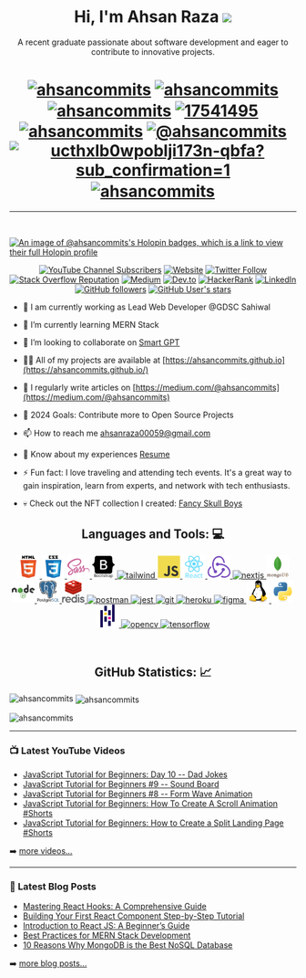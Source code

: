 <!-- Title -->
<h1 align="center">Hi, I'm Ahsan Raza  
  <img src="https://raw.githubusercontent.com/iampavangandhi/iampavangandhi/master/gifs/Hi.gif" 
       width="30px">
  </h1>

<!-- Quote -->
<p align="center">A recent graduate passionate about software development and eager to contribute to innovative projects.</p>
  
  <!-- Social Network -->
<h1 align="center">
<a href="https://dev.to/ahsancommits" target="blank"><img align="center" src="https://raw.githubusercontent.com/rahuldkjain/github-profile-readme-generator/master/src/images/icons/Social/devto.svg" alt="ahsancommits" height="30" width="40" /></a>
<a href="https://twitter.com/ahsancommits" target="blank"><img align="center" src="https://raw.githubusercontent.com/rahuldkjain/github-profile-readme-generator/master/src/images/icons/Social/twitter.svg" alt="ahsancommits" height="30" width="40" /></a>
<a href="https://linkedin.com/in/ahsancommits" target="blank"><img align="center" src="https://raw.githubusercontent.com/rahuldkjain/github-profile-readme-generator/master/src/images/icons/Social/linked-in-alt.svg" alt="ahsancommits" height="30" width="40" /></a>
<a href="https://stackoverflow.com/users/17541495" target="blank"><img align="center" src="https://raw.githubusercontent.com/rahuldkjain/github-profile-readme-generator/master/src/images/icons/Social/stack-overflow.svg" alt="17541495" height="30" width="40" /></a>
<a href="https://instagram.com/ahsancommits" target="blank"><img align="center" src="https://raw.githubusercontent.com/rahuldkjain/github-profile-readme-generator/master/src/images/icons/Social/instagram.svg" alt="ahsancommits" height="30" width="40" /></a>
<a href="https://medium.com/@ahsancommits" target="blank"><img align="center" src="https://raw.githubusercontent.com/rahuldkjain/github-profile-readme-generator/master/src/images/icons/Social/medium.svg" alt="@ahsancommits" height="30" width="40" /></a>
<a href="https://www.youtube.com/channel/ucthxlb0wpoblji173n-qbfa?sub_confirmation=1" target="blank"><img align="center" src="https://raw.githubusercontent.com/rahuldkjain/github-profile-readme-generator/master/src/images/icons/Social/youtube.svg" alt="ucthxlb0wpoblji173n-qbfa?sub_confirmation=1" height="30" width="40" /></a>
<a href="https://www.hackerrank.com/ahsancommits" target="blank"><img align="center" src="https://raw.githubusercontent.com/rahuldkjain/github-profile-readme-generator/master/src/images/icons/Social/hackerrank.svg" alt="ahsancommits" height="30" width="40" /></a>
</h1>

---

</br>
<!-- Background -->

[![An image of @ahsancommits's Holopin badges, which is a link to view their full Holopin profile](https://holopin.me/ahsancommits)](https://holopin.io/@ahsancommits)

<div align="center">

[![YouTube Channel Subscribers](https://img.shields.io/youtube/channel/subscribers/UCthxlb0WpObljI173N-QbfA?logo=youtube&logoColor=red&style=for-the-badge)][youtube]
[![Website](https://img.shields.io/website?label=ahsancommits.github.io&style=for-the-badge&url=https%3A%2F%2Fahsancommits.github.io)](https://ahsancommits.github.io)
[![Twitter Follow](https://img.shields.io/twitter/follow/ahsancommits?color=1DA1F2&label=Follow%20%40ahsancommits&logo=twitter&style=for-the-badge)](https://twitter.com/ahsancommits)
[![Stack Overflow Reputation](https://img.shields.io/stackexchange/stackoverflow/r/17541495?color=FE7A16&label=Stack%20Overflow%20Reputation&logo=stackoverflow&style=for-the-badge)](https://stackoverflow.com/users/17541495/ahsan-raza)
[![Medium](https://img.shields.io/badge/Medium-ahsancommits-black?style=for-the-badge&logo=medium)](https://medium.com/@ahsancommits)
[![Dev.to](https://img.shields.io/badge/Dev.to-ahsancommits-black?style=for-the-badge&logo=dev.to)](https://dev.to/ahsancommits)
[![HackerRank](https://img.shields.io/badge/HackerRank-ahsancommits-black?style=for-the-badge&logo=hackerrank)](https://www.hackerrank.com/ahsancommits)
[![LinkedIn](https://img.shields.io/badge/LinkedIn-ahsancommits-black?style=for-the-badge&logo=linkedin)](https://linkedin.com/in/ahsancommits)
[![GitHub followers](https://img.shields.io/github/followers/AhsanCommits?color=181717&label=Follow%20%40AhsanCommits&logo=github&style=for-the-badge)](https://github.com/ahsancommits)
[![GitHub User's stars](https://img.shields.io/github/stars/AhsanCommits?affiliations=OWNER%2CCOLLABORATOR&color=181717&label=Star%20%40AhsanCommits&logo=github&style=for-the-badge)](https://github.com/ahsancommits)

</div>

- 🔭 I am currently working as Lead Web Developer @GDSC Sahiwal

- 🌱 I’m currently learning MERN Stack

- 🤝 I’m looking to collaborate on [Smart GPT](https://www.clevergpt.co/)

- 👨‍💻 All of my projects are available at [https://ahsancommits.github.io](https://ahsancommits.github.io/)

- 📝 I regularly write articles on [https://medium.com/@ahsancommits](https://medium.com/@ahsancommits)

- 🥅 2024 Goals: Contribute more to Open Source Projects

- 📫 How to reach me ahsanraza00059@gmail.com

- 📄 Know about my experiences [Resume](https://drive.google.com/file/d/1k5KVNwas6Sil01p-ed13dSR16URQitOl/view?usp=sharing)

- ⚡ Fun fact: I love traveling and attending tech events. It's a great way to gain inspiration, learn from experts, and network with tech enthusiasts.

- 💀 Check out the NFT collection I created: [Fancy Skull Boys](https://opensea.io/collection/fancyskullboys)

<!-- Technical Skills -->

<h2 align="center"><strong>Languages and Tools: 💻</strong></h2>
<p align="center"> 
<a href="https://www.w3.org/html/" target="_blank" rel="noreferrer"> <img src="https://raw.githubusercontent.com/devicons/devicon/master/icons/html5/html5-original-wordmark.svg" alt="html5" width="40" height="40"/> </a>
<a href="https://www.w3schools.com/css/" target="_blank" rel="noreferrer"> <img src="https://raw.githubusercontent.com/devicons/devicon/master/icons/css3/css3-original-wordmark.svg" alt="css3" width="40" height="40"/> </a>
<a href="https://sass-lang.com" target="_blank" rel="noreferrer"> <img src="https://raw.githubusercontent.com/devicons/devicon/master/icons/sass/sass-original.svg" alt="sass" width="40" height="40"/> </a> 
<a href="https://getbootstrap.com" target="_blank" rel="noreferrer"> <img src="https://raw.githubusercontent.com/devicons/devicon/master/icons/bootstrap/bootstrap-plain-wordmark.svg" alt="bootstrap" width="40" height="40"/> </a> 
<a href="https://tailwindcss.com/" target="_blank" rel="noreferrer"> <img src="https://www.vectorlogo.zone/logos/tailwindcss/tailwindcss-icon.svg" alt="tailwind" width="40" height="40"/> </a>
<a href="https://developer.mozilla.org/en-US/docs/Web/JavaScript" target="_blank" rel="noreferrer"> <img src="https://raw.githubusercontent.com/devicons/devicon/master/icons/javascript/javascript-original.svg" alt="javascript" width="40" height="40"/> </a>
<a href="https://reactjs.org/" target="_blank" rel="noreferrer"> <img src="https://raw.githubusercontent.com/devicons/devicon/master/icons/react/react-original-wordmark.svg" alt="react" width="40" height="40"/> </a>
<a href="https://redux.js.org" target="_blank" rel="noreferrer"> <img src="https://raw.githubusercontent.com/devicons/devicon/master/icons/redux/redux-original.svg" alt="redux" width="40" height="40"/> </a> 
<a href="https://nextjs.org/" target="_blank" rel="noreferrer"> <img src="https://cdn.worldvectorlogo.com/logos/nextjs-2.svg" alt="nextjs" width="40" height="40"/> </a>
<a href="https://www.mongodb.com/" target="_blank" rel="noreferrer"> <img src="https://raw.githubusercontent.com/devicons/devicon/master/icons/mongodb/mongodb-original-wordmark.svg" alt="mongodb" width="40" height="40"/> </a>
<a href="https://nodejs.org" target="_blank" rel="noreferrer"> <img src="https://raw.githubusercontent.com/devicons/devicon/master/icons/nodejs/nodejs-original-wordmark.svg" alt="nodejs" width="40" height="40"/> </a>
<a href="https://www.postgresql.org" target="_blank" rel="noreferrer"> <img src="https://raw.githubusercontent.com/devicons/devicon/master/icons/postgresql/postgresql-original-wordmark.svg" alt="postgresql" width="40" height="40"/> </a>
<a href="https://redis.io" target="_blank" rel="noreferrer"> <img src="https://raw.githubusercontent.com/devicons/devicon/master/icons/redis/redis-original-wordmark.svg" alt="redis" width="40" height="40"/> </a>
<a href="https://postman.com" target="_blank" rel="noreferrer"> <img src="https://www.vectorlogo.zone/logos/getpostman/getpostman-icon.svg" alt="postman" width="40" height="40"/> </a>
<a href="https://jestjs.io" target="_blank" rel="noreferrer"> <img src="https://www.vectorlogo.zone/logos/jestjsio/jestjsio-icon.svg" alt="jest" width="40" height="40"/> </a>
<a href="https://git-scm.com/" target="_blank" rel="noreferrer"> <img src="https://www.vectorlogo.zone/logos/git-scm/git-scm-icon.svg" alt="git" width="40" height="40"/> </a> 
<a href="https://heroku.com" target="_blank" rel="noreferrer"> <img src="https://www.vectorlogo.zone/logos/heroku/heroku-icon.svg" alt="heroku" width="40" height="40"/> </a>
<a href="https://www.figma.com/" target="_blank" rel="noreferrer"> <img src="https://www.vectorlogo.zone/logos/figma/figma-icon.svg" alt="figma" width="40" height="40"/> </a><a href="https://www.linux.org/" target="_blank" rel="noreferrer"> <img src="https://raw.githubusercontent.com/devicons/devicon/master/icons/linux/linux-original.svg" alt="linux" width="40" height="40"/> </a>
<a href="https://www.python.org" target="_blank" rel="noreferrer"> <img src="https://raw.githubusercontent.com/devicons/devicon/master/icons/python/python-original.svg" alt="python" width="40" height="40"/> </a> 
<a href="https://pandas.pydata.org/" target="_blank" rel="noreferrer"> <img src="https://raw.githubusercontent.com/devicons/devicon/2ae2a900d2f041da66e950e4d48052658d850630/icons/pandas/pandas-original.svg" alt="pandas" width="40" height="40"/> </a> 
<a href="https://opencv.org/" target="_blank" rel="noreferrer"> <img src="https://www.vectorlogo.zone/logos/opencv/opencv-icon.svg" alt="opencv" width="40" height="40"/> </a> <a href="https://www.tensorflow.org" target="_blank" rel="noreferrer"> <img src="https://www.vectorlogo.zone/logos/tensorflow/tensorflow-icon.svg" alt="tensorflow" width="40" height="40"/> </a> </p>

</br>

<!-- GitHub Stats -->
<h2 align="center"><strong>GitHub Statistics: 📈
  </strong>
</h2>
    
<p><img align="left" src="https://github-readme-stats.vercel.app/api/top-langs?username=ahsancommits&show_icons=true&locale=en&layout=compact" alt="ahsancommits" /></p>

<p>&nbsp;<img align="center" src="https://github-readme-stats.vercel.app/api?username=ahsancommits&show_icons=true&locale=en" alt="ahsancommits" /></p>

<p><img align="center" src="https://github-readme-streak-stats.herokuapp.com/?user=ahsancommits&" alt="ahsancommits" /></p>

---

### 📺 Latest YouTube Videos

<!-- YOUTUBE:START -->

- [JavaScript Tutorial for Beginners: Day 10 -- Dad Jokes](https://www.youtube.com/watch?v=q4wTFvDynGo)
- [JavaScript Tutorial for Beginners #9 -- Sound Board](https://www.youtube.com/watch?v=-631l3aSQLs)
- [JavaScript Tutorial for Beginners #8 -- Form Wave Animation](https://www.youtube.com/watch?v=0Ocysvy8Nwc)
- [JavaScript Tutorial for Beginners: How To Create A Scroll Animation #Shorts](https://www.youtube.com/watch?v=76YeWtCHRm4)
- [JavaScript Tutorial for Beginners: How to Create a Split Landing Page #Shorts](https://www.youtube.com/watch?v=PK-uozqB6ZA)

<!-- YOUTUBE:END -->

➡️ [more videos...](https://youtube.com/@programmingwithahsan5846)

---

### 📕 Latest Blog Posts

<!-- BLOG-POST-LIST:START -->

- [Mastering React Hooks: A Comprehensive Guide](https://javascript.plainenglish.io/mastering-react-hooks-a-comprehensive-guide-cd5aead5bef6?source=rss-164c58efef7e------2)
- [Building Your First React Component Step-by-Step Tutorial](https://javascript.plainenglish.io/building-your-first-react-component-step-by-step-tutorial-7a2ed4c04591?source=rss-164c58efef7e------2)
- [Introduction to React JS: A Beginner’s Guide](https://medium.com/@ahsancommits/introduction-to-react-js-a-beginners-guide-b6e658f6cbee?source=rss-164c58efef7e------2)
- [Best Practices for MERN Stack Development](https://medium.com/@ahsancommits/best-practices-for-mern-stack-development-32b0dffc3e66?source=rss-164c58efef7e------2)
- [10 Reasons Why MongoDB is the Best NoSQL Database](https://medium.com/@ahsancommits/10-reasons-why-mongodb-is-the-best-nosql-database-17ad10e4319f?source=rss-164c58efef7e------2)
<!-- BLOG-POST-LIST:END -->

➡️ [more blog posts...](https://www.linkedin.com/newsletters/7048174900578066432/)

[jsplaylist]: https://www.youtube.com/playlist?list=PLYshsQG2r6mQXxD0DUAaWkT_FrV7PSIGw
[youtube]: https://www.youtube.com/channel/UCthxlb0WpObljI173N-QbfA?sub_confirmation=1
